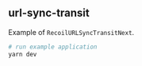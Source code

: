 ## url-sync-transit

Example of `RecoilURLSyncTransitNext`.

```bash
# run example application
yarn dev
```
